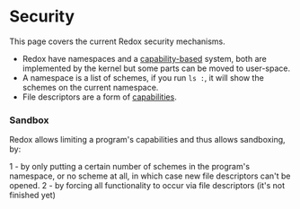 # Security

This page covers the current Redox security mechanisms.

- Redox have namespaces and a [capability-based](https://en.wikipedia.org/wiki/Capability-based_security) system, both are implemented by the kernel but some parts can be moved to user-space.
- A namespace is a list of schemes, if you run `ls :`, it will show the schemes on the current namespace.
- File descriptors are a form of [capabilities](https://en.wikipedia.org/wiki/File_descriptor#File_descriptors_as_capabilities).

### Sandbox

Redox allows limiting a program's capabilities and thus allows sandboxing, by:

1 - by only putting a certain number of schemes in the program's namespace, or no scheme at all, in which case new file descriptors can't be opened.
2 - by forcing all functionality to occur via file descriptors (it's not finished yet)
